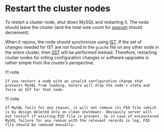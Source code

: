 # Restart the cluster nodes

To restart a cluster node, shut down MySQL and restarting it.
The node should leave the cluster
(and the total vote count for [quorum](glossary.md#quorum) should decrement).

When it rejoins, the node should synchronize using [IST](glossary.md#ist).
If the set of changes needed for IST are not found in the `gcache` file
on any other node in the entire cluster,
then [SST](glossary.md#sst) will be performed instead.
Therefore, restarting cluster nodes for rolling configuration changes
or software upgrades is rather simple from the cluster’s perspective.

!!! note

    If you restart a node with an invalid configuration change that prevents MySQL from loading, Galera will drop the node’s state and force an SST for that node.

!!! note

    If MySQL fails for any reason, it will not remove its PID file (which is by design deleted only on clean shutdown). Obviously server will not restart if existing PID file is present. So in case of encountered MySQL failure for any reason with the relevant records in log, PID file should be removed manually.
